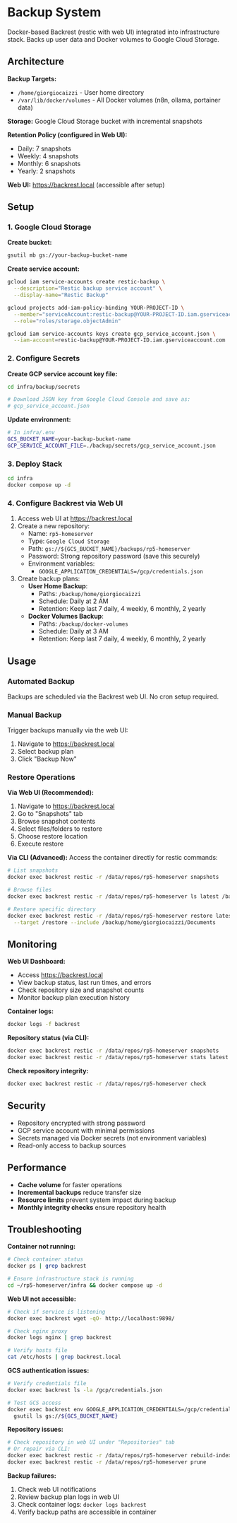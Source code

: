 # Backup System

Docker-based Backrest (restic with web UI) integrated into infrastructure stack. Backs up user data and Docker volumes to Google Cloud Storage.

## Architecture

**Backup Targets:**
- `/home/giorgiocaizzi` - User home directory
- `/var/lib/docker/volumes` - All Docker volumes (n8n, ollama, portainer data)

**Storage:** Google Cloud Storage bucket with incremental snapshots

**Retention Policy (configured in Web UI):**
- Daily: 7 snapshots
- Weekly: 4 snapshots  
- Monthly: 6 snapshots
- Yearly: 2 snapshots

**Web UI:** https://backrest.local (accessible after setup)

## Setup

### 1. Google Cloud Storage

**Create bucket:**
```bash
gsutil mb gs://your-backup-bucket-name
```

**Create service account:**
```bash
gcloud iam service-accounts create restic-backup \
  --description="Restic backup service account" \
  --display-name="Restic Backup"

gcloud projects add-iam-policy-binding YOUR-PROJECT-ID \
  --member="serviceAccount:restic-backup@YOUR-PROJECT-ID.iam.gserviceaccount.com" \
  --role="roles/storage.objectAdmin"

gcloud iam service-accounts keys create gcp_service_account.json \
  --iam-account=restic-backup@YOUR-PROJECT-ID.iam.gserviceaccount.com
```

### 2. Configure Secrets

**Create GCP service account key file:**
```bash
cd infra/backup/secrets

# Download JSON key from Google Cloud Console and save as:
# gcp_service_account.json
```

**Update environment:**
```bash
# In infra/.env
GCS_BUCKET_NAME=your-backup-bucket-name
GCP_SERVICE_ACCOUNT_FILE=./backup/secrets/gcp_service_account.json
```

### 3. Deploy Stack

```bash
cd infra
docker compose up -d
```

### 4. Configure Backrest via Web UI

1. Access web UI at https://backrest.local
2. Create a new repository:
   - Name: `rp5-homeserver`
   - Type: `Google Cloud Storage`
   - Path: `gs://${GCS_BUCKET_NAME}/backups/rp5-homeserver`
   - Password: Strong repository password (save this securely)
   - Environment variables:
     - `GOOGLE_APPLICATION_CREDENTIALS=/gcp/credentials.json`
3. Create backup plans:
   - **User Home Backup**:
     - Paths: `/backup/home/giorgiocaizzi`
     - Schedule: Daily at 2 AM
     - Retention: Keep last 7 daily, 4 weekly, 6 monthly, 2 yearly
   - **Docker Volumes Backup**:
     - Paths: `/backup/docker-volumes`
     - Schedule: Daily at 3 AM
     - Retention: Keep last 7 daily, 4 weekly, 6 monthly, 2 yearly

## Usage

### Automated Backup
Backups are scheduled via the Backrest web UI. No cron setup required.

### Manual Backup
Trigger backups manually via the web UI:
1. Navigate to https://backrest.local
2. Select backup plan
3. Click "Backup Now"

### Restore Operations

**Via Web UI (Recommended):**
1. Navigate to https://backrest.local
2. Go to "Snapshots" tab
3. Browse snapshot contents
4. Select files/folders to restore
5. Choose restore location
6. Execute restore

**Via CLI (Advanced):**
Access the container directly for restic commands:
```bash
# List snapshots
docker exec backrest restic -r /data/repos/rp5-homeserver snapshots

# Browse files
docker exec backrest restic -r /data/repos/rp5-homeserver ls latest /backup/home/giorgiocaizzi

# Restore specific directory
docker exec backrest restic -r /data/repos/rp5-homeserver restore latest \
  --target /restore --include /backup/home/giorgiocaizzi/Documents
```

## Monitoring

**Web UI Dashboard:**
- Access https://backrest.local
- View backup status, last run times, and errors
- Check repository size and snapshot counts
- Monitor backup plan execution history

**Container logs:**
```bash
docker logs -f backrest
```

**Repository status (via CLI):**
```bash
docker exec backrest restic -r /data/repos/rp5-homeserver snapshots
docker exec backrest restic -r /data/repos/rp5-homeserver stats latest
```

**Check repository integrity:**
```bash
docker exec backrest restic -r /data/repos/rp5-homeserver check
```

## Security

- Repository encrypted with strong password
- GCP service account with minimal permissions
- Secrets managed via Docker secrets (not environment variables)
- Read-only access to backup sources

## Performance

- **Cache volume** for faster operations
- **Incremental backups** reduce transfer size
- **Resource limits** prevent system impact during backup
- **Monthly integrity checks** ensure repository health

## Troubleshooting

**Container not running:**
```bash
# Check container status
docker ps | grep backrest

# Ensure infrastructure stack is running
cd ~/rp5-homeserver/infra && docker compose up -d
```

**Web UI not accessible:**
```bash
# Check if service is listening
docker exec backrest wget -qO- http://localhost:9898/

# Check nginx proxy
docker logs nginx | grep backrest

# Verify hosts file
cat /etc/hosts | grep backrest.local
```

**GCS authentication issues:**
```bash
# Verify credentials file
docker exec backrest ls -la /gcp/credentials.json

# Test GCS access
docker exec backrest env GOOGLE_APPLICATION_CREDENTIALS=/gcp/credentials.json \
  gsutil ls gs://${GCS_BUCKET_NAME}
```

**Repository issues:**
```bash
# Check repository in web UI under "Repositories" tab
# Or repair via CLI:
docker exec backrest restic -r /data/repos/rp5-homeserver rebuild-index
docker exec backrest restic -r /data/repos/rp5-homeserver prune
```

**Backup failures:**
1. Check web UI notifications
2. Review backup plan logs in web UI
3. Check container logs: `docker logs backrest`
4. Verify backup paths are accessible in container